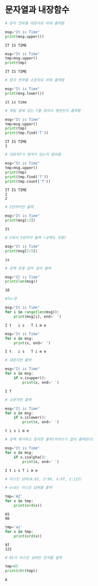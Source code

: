 # 문자열과 내장함수


```python
# 문자 전부를 대문자로 바꿔 출력함
```


```python
msg="It is Time"
print(msg.upper())
```

    IT IS TIME
    


```python
msg="It is Time"
tmp=msg.upper()
print(tmp)
```

    IT IS TIME
    


```python
# 문자 전부를 소문자로 바꿔 출력함
```


```python
msg="It is Time"
print(msg.lower())
```

    it is time
    


```python
# 제일 앞에 있는 T를 찾아서 몇번인지 출력함
```


```python
msg="It is Time"
tmp=msg.upper()
print(tmp)
print(tmp.find('T'))
```

    IT IS TIME
    1
    


```python
# 대문자T가 몇개가 있는지 알려줌
```


```python
msg="It is Time"
tmp=msg.upper()
print(tmp)
print(tmp.find('T'))
print(tmp.count('T'))
```

    IT IS TIME
    1
    2
    


```python
# 2번까지만 출력
```


```python
msg="It is Time"
print(msg[:2])
```

    It
    


```python
# 3에서 5번까지 출력 (공백도 포함)
```


```python
msg="It is Time"
print(msg[3:5])
```

    is
    


```python
# 공백 포함 글자 길이 출력
```


```python
msg="It is Time"
print(len(msg))
```

    10
    


```python
#for문
```


```python
msg="It is Time"
for i in range(len(msg)):
    print(msg[i], end=' ')
```

    I t   i s   T i m e 


```python
msg="It is Time"
for x in msg:
    print(x, end=' ')
```

    I t   i s   T i m e 


```python
# 대문자만 출력
```


```python
msg="It is Time"
for x in msg:
    if x.isupper():
        print(x, end=' ')
```

    I T 


```python
# 소문자만 출력
```


```python
msg="It is Time"
for x in msg:
    if x.islower():
        print(x, end=' ')
```

    t i s i m e 


```python
# 공백 제거하고 문자만 출력(띄어쓰기 없이 출력된다)
```


```python
msg="It is Time"
for x in msg:
    if x.isalpha():
        print(x, end=' ')
```

    I t i s T i m e 


```python
# 아스킨 넘버(A:65, Z:90, a:97, z:122)
```


```python
# ord는 아스킨 넘버를 출력
```


```python
tmp='AZ'
for x in tmp:
    print(ord(x))
```

    65
    90
    


```python
tmp='az'
for x in tmp:
    print(ord(x))
```

    97
    122
    


```python
# 65가 아스킨 넘버인 문자를 출력
```


```python
tmp=65
print(chr(tmp))
```

    A
    
